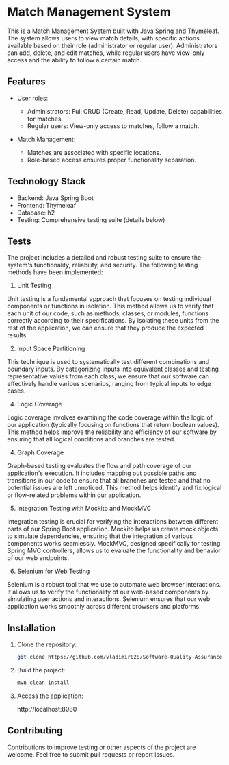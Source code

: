# Match Management System
This is a Match Management System built with Java Spring and Thymeleaf. The system allows users to view match details, with specific actions available based on their role (administrator or regular user). Administrators can add, delete, and edit matches, while regular users have view-only access and the ability to follow a certain match.

## Features
* User roles:
  * Administrators: Full CRUD (Create, Read, Update, Delete) capabilities for matches.
  * Regular users: View-only access to matches, follow a match.

* Match Management:
  * Matches are associated with specific locations.
  * Role-based access ensures proper functionality separation.

## Technology Stack
* Backend: Java Spring Boot
* Frontend: Thymeleaf
* Database: h2
* Testing: Comprehensive testing suite (details below)

## Tests
The project includes a detailed and robust testing suite to ensure the system's functionality, reliability, and security. The following testing methods have been implemented:

1. Unit Testing

Unit testing is a fundamental approach that focuses on testing individual components or functions in isolation. This method allows us to verify that each unit of our code, such as methods, classes, or modules, functions correctly according to their specifications. By isolating these units from the rest of the application, we can ensure that they produce the expected results.

2. Input Space Partitioning

This technique is used to systematically test different combinations and boundary inputs. By categorizing inputs into equivalent classes and testing representative values from each class, we ensure that our software can effectively handle various scenarios, ranging from typical inputs to edge cases.

4. Logic Coverage
   
Logic coverage involves examining the code coverage within the logic of our application (typically focusing on functions that return boolean values). This method helps improve the reliability and efficiency of our software by ensuring that all logical conditions and branches are tested.

4. Graph Coverage
   
Graph-based testing evaluates the flow and path coverage of our application's execution. It includes mapping out possible paths and transitions in our code to ensure that all branches are tested and that no potential issues are left unnoticed. This method helps identify and fix logical or flow-related problems within our application.

5. Integration Testing with Mockito and MockMVC

Integration testing is crucial for verifying the interactions between different parts of our Spring Boot application. Mockito helps us create mock objects to simulate dependencies, ensuring that the integration of various components works seamlessly. MockMVC, designed specifically for testing Spring MVC controllers, allows us to evaluate the functionality and behavior of our web endpoints.

6. Selenium for Web Testing

Selenium is a robust tool that we use to automate web browser interactions. It allows us to verify the functionality of our web-based components by simulating user actions and interactions. Selenium ensures that our web application works smoothly across different browsers and platforms.

## Installation
1. Clone the repository:

    ```sh
    git clone https://github.com/vladimir028/Software-Quality-Assurance-Project
    ```

2. Build the project:

    ```sh
    mvn clean install
    ```
3. Access the application:

   http://localhost:8080

## Contributing
Contributions to improve testing or other aspects of the project are welcome. Feel free to submit pull requests or report issues.
